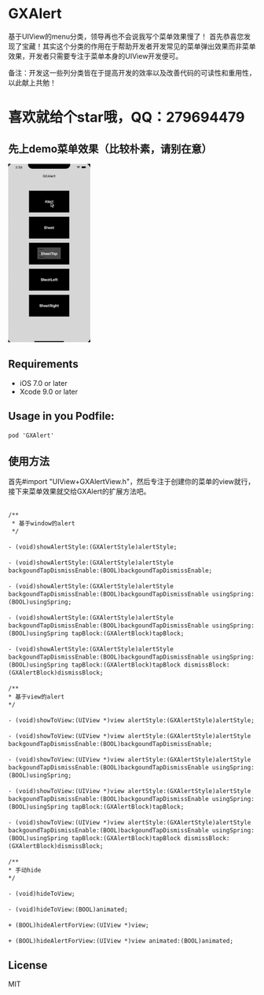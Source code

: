 # GXAlert
基于UIView的menu分类，领导再也不会说我写个菜单效果慢了！
首先恭喜您发现了宝藏！其实这个分类的作用在于帮助开发者开发常见的菜单弹出效果而非菜单效果，开发者只需要专注于菜单本身的UIView开发便可。

备注：开发这一些列分类皆在于提高开发的效率以及改善代码的可读性和重用性，以此献上共勉！

# 喜欢就给个star哦，QQ：279694479


先上demo菜单效果（比较朴素，请别在意）
--

![](/GXAlert.gif '描述')


Requirements
--
- iOS 7.0 or later
- Xcode 9.0 or later

Usage in you Podfile:
--

```
pod 'GXAlert'
```

使用方法
--
首先#import "UIView+GXAlertView.h"，然后专注于创建你的菜单的view就行，接下来菜单效果就交给GXAlert的扩展方法吧。

```objc

/**
 * 基于window的alert 
 */
 
- (void)showAlertStyle:(GXAlertStyle)alertStyle;

- (void)showAlertStyle:(GXAlertStyle)alertStyle backgoundTapDismissEnable:(BOOL)backgoundTapDismissEnable;

- (void)showAlertStyle:(GXAlertStyle)alertStyle backgoundTapDismissEnable:(BOOL)backgoundTapDismissEnable usingSpring:(BOOL)usingSpring;

- (void)showAlertStyle:(GXAlertStyle)alertStyle backgoundTapDismissEnable:(BOOL)backgoundTapDismissEnable usingSpring:(BOOL)usingSpring tapBlock:(GXAlertBlock)tapBlock;

- (void)showAlertStyle:(GXAlertStyle)alertStyle backgoundTapDismissEnable:(BOOL)backgoundTapDismissEnable usingSpring:(BOOL)usingSpring tapBlock:(GXAlertBlock)tapBlock dismissBlock:(GXAlertBlock)dismissBlock;

/**
* 基于view的alert 
*/

- (void)showToView:(UIView *)view alertStyle:(GXAlertStyle)alertStyle;

- (void)showToView:(UIView *)view alertStyle:(GXAlertStyle)alertStyle backgoundTapDismissEnable:(BOOL)backgoundTapDismissEnable;

- (void)showToView:(UIView *)view alertStyle:(GXAlertStyle)alertStyle backgoundTapDismissEnable:(BOOL)backgoundTapDismissEnable usingSpring:(BOOL)usingSpring;

- (void)showToView:(UIView *)view alertStyle:(GXAlertStyle)alertStyle backgoundTapDismissEnable:(BOOL)backgoundTapDismissEnable usingSpring:(BOOL)usingSpring tapBlock:(GXAlertBlock)tapBlock;

- (void)showToView:(UIView *)view alertStyle:(GXAlertStyle)alertStyle backgoundTapDismissEnable:(BOOL)backgoundTapDismissEnable usingSpring:(BOOL)usingSpring tapBlock:(GXAlertBlock)tapBlock dismissBlock:(GXAlertBlock)dismissBlock;

/**
* 手动hide
*/

- (void)hideToView;

- (void)hideToView:(BOOL)animated;

+ (BOOL)hideAlertForView:(UIView *)view;

+ (BOOL)hideAlertForView:(UIView *)view animated:(BOOL)animated;

```

License
--
MIT
